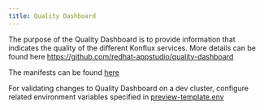 ```yaml
---
title: Quality Dashboard
---
```


The purpose of the Quality Dashboard is to provide information that indicates the quality
of the different Konflux services. More details can be found here https://github.com/redhat-appstudio/quality-dashboard

The manifests can be found [here](../../components/quality-dashboard/)

For validating changes to Quality Dashboard on a dev cluster, configure related environment variables specified in [preview-template.env](../../hack/preview-template.env)